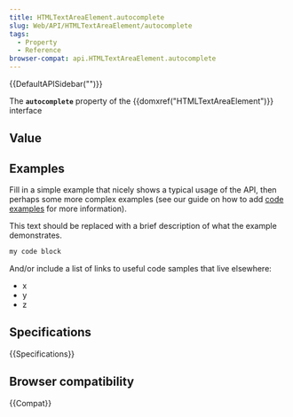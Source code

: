 ```yaml
---
title: HTMLTextAreaElement.autocomplete
slug: Web/API/HTMLTextAreaElement/autocomplete
tags:
  - Property
  - Reference
browser-compat: api.HTMLTextAreaElement.autocomplete
---
```

{{DefaultAPISidebar("")}}

The **`autocomplete`** property of the {{domxref("HTMLTextAreaElement")}} interface 

## Value



## Examples

Fill in a simple example that nicely shows a typical usage of the API, then perhaps some more complex examples (see our guide on how to add [code examples](/en-US/docs/MDN/Contribute/Structures/Code_examples) for more information).

This text should be replaced with a brief description of what the example demonstrates.

```js
my code block
```

And/or include a list of links to useful code samples that live elsewhere:

*   x
*   y
*   z

## Specifications

{{Specifications}}

## Browser compatibility

{{Compat}}


